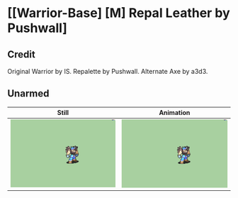 # [\[Warrior-Base\] \[M\] Repal Leather by Pushwall]

## Credit

Original Warrior by IS.
Repalette by Pushwall. 
Alternate Axe by a3d3.
	
## Unarmed

| Still | Animation |
| :---: | :-------: |
| ![Unarmed still](./Unarmed_000.png) | ![Unarmed animation](./Unarmed.gif) |
